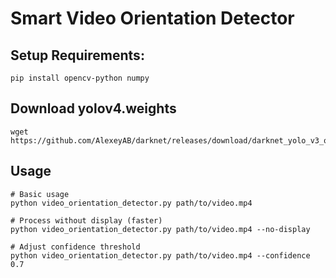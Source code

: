 # Smart Video Orientation Detector

## Setup Requirements:
```
pip install opencv-python numpy
```
## Download yolov4.weights
```
wget https://github.com/AlexeyAB/darknet/releases/download/darknet_yolo_v3_optimal/yolov4.weights
```

## Usage
```
# Basic usage
python video_orientation_detector.py path/to/video.mp4

# Process without display (faster)
python video_orientation_detector.py path/to/video.mp4 --no-display

# Adjust confidence threshold
python video_orientation_detector.py path/to/video.mp4 --confidence 0.7
```